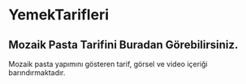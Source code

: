 # YemekTarifleri

## Mozaik Pasta Tarifini Buradan Görebilirsiniz.
Mozaik pasta yapımını gösteren tarif, görsel ve video içeriği barındırmaktadır.
